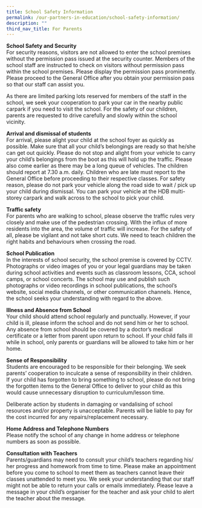 ```yaml
---
title: School Safety Information
permalink: /our-partners-in-education/school-safety-information/
description: ""
third_nav_title: For Parents
---
```

**School Safety and Security**<br>
For security reasons, visitors are not allowed to enter the school premises without the permission pass issued at the security counter. Members of the school staff are instructed to check on visitors without permission pass within the school premises. Please display the permission pass prominently. Please proceed to the General Office after you obtain your permission pass so that our staff can assist you.

  

As there are limited parking lots reserved for members of the staff in the school, we seek your cooperation to park your car in the nearby public carpark if you need to visit the school. For the safety of our children, parents are requested to drive carefully and slowly within the school vicinity.

  

**Arrival and dismissal of students**<br>
For arrival, please alight your child at the school foyer as quickly as possible. Make sure that all your child’s belongings are ready so that he/she can get out quickly. Please do not stop and alight from your vehicle to carry your child’s belongings from the boot as this will hold up the traffic. Please also come earlier as there may be a long queue of vehicles. The children should report at 7.30 a.m. daily. Children who are late must report to the General Office before proceeding to their respective classes. For safety reason, please do not park your vehicle along the road side to wait / pick up your child during dismissal. You can park your vehicle at the HDB multi-storey carpark and walk across to the school to pick your child.

  

**Traffic safety**<br>
For parents who are walking to school, please observe the traffic rules very closely and make use of the pedestrian crossing. With the influx of more residents into the area, the volume of traffic will increase. For the safety of all, please be vigilant and not take short cuts. We need to teach children the right habits and behaviours when crossing the road.

  

**School Publication**<br>
In the interests of school security, the school premise is covered by CCTV. Photographs or video images of you or your legal guardians may be taken during school activities and events such as classroom lessons, CCA, school camps, or school concerts. The school may use and publish such photographs or video recordings in school publications, the school’s website, social media channels, or other communication channels. Hence, the school seeks your understanding with regard to the above.  

  

**Illness and Absence from School**<br>
Your child should attend school regularly and punctually. However, if your child is ill, please inform the school and do not send him or her to school. Any absence from school should be covered by a doctor’s medical certificate or a letter from parent upon return to school. If your child falls ill while in school, only parents or guardians will be allowed to take him or her home.

  

**Sense of Responsibility**<br>
Students are encouraged to be responsible for their belonging. We seek parents’ cooperation to inculcate a sense of responsibility in their children. If your child has forgotten to bring something to school, please do not bring the forgotten items to the General Office to deliver to your child as this would cause unnecessary disruption to curriculum/lesson time.

  

Deliberate action by students in damaging or vandalising of school resources and/or property is unacceptable. Parents will be liable to pay for the cost incurred for any repairs/replacement necessary.

  

**Home Address and Telephone Numbers**<br>
Please notify the school of any change in home address or telephone numbers as soon as possible.  

  

**Consultation with Teachers**<br>
Parents/guardians may need to consult your child’s teachers regarding his/ her progress and homework from time to time. Please make an appointment before you come to school to meet them as teachers cannot leave their classes unattended to meet you. We seek your understanding that our staff might not be able to return your calls or emails immediately. Please leave a message in your child’s organiser for the teacher and ask your child to alert the teacher about the message.